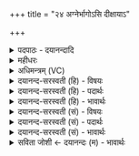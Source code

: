 +++
title = "२४ अग्नेर्भागोऽसि दीक्षायाऽ"

+++
<details><summary>पदपाठः - दयानन्दादि</summary>

अ॒ग्नेः। भा॒गः। अ॒सि॒। दी॒क्षायाः॑। आधि॑पत्य॒मित्याधि॑ऽपत्यम्। ब्रह्म॑। स्पृ॒तम्। त्रि॒वृदिति॑ त्रि॒ऽवृत्। स्तोमः॑। इन्द्र॑स्य। भा॒गः। अ॒सि॒। विष्णोः॑। आधि॑पत्य॒मित्याधि॑ऽपत्यम्। क्ष॒त्रम्। स्पृ॒तम्। प॒ञ्च॒द॒श इति॑ पञ्चऽद॒शः। स्तोमः॑। नृ॒चक्ष॑सा॒मिति॑ नृ॒ऽचक्ष॑साम्। भा॒गः। अ॒सि॒। धा॒तुः। आधि॑पत्य॒मित्याधि॑ऽपत्यम्। ज॒नित्र॑म्। स्पृ॒तम्। स॒प्त॒ऽद॒श इति॑ सप्तऽद॒शः। स्तो॑मः। मि॒त्रस्य॑। भा॒गः। अ॒सि॒। वरु॑णस्य। आधि॑पत्य॒मित्याधि॑ऽपत्यम्। दि॒वः। वृष्टिः॑। वातः॑। स्पृ॒तः। ए॒क॒वि॒ँश इत्ये॑कऽवि॒ँशः। स्तोमः॑। २४।
</details>

<details><summary>महीधरः</summary>

म० 'दक्षिणां पूर्वयोरग्नेर्भाग इति' ( का० १७ । १० । १२) पूर्वानूकान्ते विहितयोर्जङ्घामात्र्योर्मध्ये दक्षिणामुपदधात्युदङ्मुखः उत्तरा पूर्वमुपहिता । दश यजूंषि चतुर्भिर्मृत्युमोहिन्युपधानं षड्भिः षट्पद्योपधानं दशेष्टकाः स्पृत्संज्ञाश्च । तत्रार्थवादः श्रुत्युक्तः । उत्पन्नेन सृष्ट्यादौ प्रजापतिना सर्वाणि भूतानि स्रष्टुं गर्भे कृतानि गर्भस्थान्येव भूतानि पाप्मा मृत्युरगृह्णात् । ततः प्रजापतिर्देवानुवाच युष्माभिः सहाहमिमानि भूतानि पापरूपान्मृत्योर्मोचयामीति देवैरुक्तं तत्रास्माकं को लाभः । प्रजापतिनोक्तं वृणुत । तैः कैश्चिदुक्तमस्माकं भागोऽस्तु । अन्यैरुक्तमस्माकमाधिपत्यमस्त्विति तथेत्युक्त्वैकेभ्यो भागमपरेभ्य आधिपत्यं दत्त्वा तैः सह भूतानि मृत्योरस्पृणोत्ततः स्पृत इष्टका इति । तथाच श्रुतिः 'अथ स्पृत उपदधात्येतद्वै प्रजापतिरेतस्मिन्नात्मनः प्रतिहि ते सर्वाणि भूतानि गर्भ्यभवत्तान्यस्य गर्भ एव सन्ति पाप्मा मृत्युरगृह्णात् ॥१॥ स देवानब्रवीद्युष्माभिः सहेमानि सर्वाणि भूतानि पाप्मनो मृत्योः स्पृणवानीति किं नस्ततो भविष्यतीति वृणीध्वमित्यब्रवीत्तं भागो नोऽस्वित्येकेऽब्रुवन्नाधिपत्यं नोऽस्त्वित्येके स भागमेकेभ्यः कृत्वाधिपत्यमेकेभ्यः सर्वाणि भूतानि पाप्मनो मृत्योरस्पृणोद्यदस्पृणोत्तस्मात्स्पृतस्तथैवैतद्यजमानो भागमेकेभ्यः कृत्वाधिपत्यमेकेभ्यः सर्वाणि भूतानि पाप्मनो मृत्योः स्पृणोतीति' ( ८ । ४ । २।१।२)। अथ मन्त्रार्थः । हे इष्टके, या त्वमग्नेर्भागो विभागोऽसि यस्यां च त्वयि दीक्षाया वाच आधिपत्यं स्वामित्वं । यया च त्वया त्रिवृत्स्तोमः । विभक्तिव्यत्ययः । त्रिवृता स्तोमेन ब्रह्म ब्राह्मण्यं स्पृतं पाप्मनो मृत्योरपनीतम् रक्षितम् । यस्यां त्वयि त्रिवृत्स्तोम इति वा । तां त्वामुपदधामीति शेषः । एवं सर्वत्र व्याख्येयम् । 'स्पृ प्रीतिरक्षाप्राणनेषु' स्वादिः । 'वाग्वै दीक्षा (८ । ४ । २ । ३) इति श्रुतेः । 'उत्तरामुत्तरयोरिन्द्रस्य भाग इति' ( का० १७ । १० । १५) । उदगनूकान्तविहितयोर्दक्षिणोत्तरयोः पद्ययोर्मध्ये उत्तरामुपदधाति दक्षिणा तूपहितेति सूत्रार्थः । हे इष्टके, त्वमिन्द्रस्य भागोऽसि । यस्यां त्वयि विष्णोराधिपत्यं पञ्चदशेन क्षत्रं क्षत्रजातिः स्पृतं मृत्योर्मोचितम् 'इन्द्राय भागं कृत्वा विष्णव आधिपत्यमकरोत्' ( ८ । ४ । २। ४ ) इति श्रुतेः । 'उत्तरां दक्षिणयोर्नृचक्षसां भाग इति' ( का० १७ । १० । १४ ) । दक्षिणानूकान्तविहितयोर्दक्षिणोतरयोः पद्ययोरुत्तरां निदधाति दक्षिणोपहिता । नॄन् शुभाशुभकर्तॄन चक्षते जानन्ति ते नृचक्षसो देवास्तेषां भागोऽसि । त्वयि धातुराधिपत्यं त्वया सप्तदशस्तोमेन जनित्रं वैश्यजातिः स्पृतम् । 'देवा वै नृचक्षसो देवेभ्यो भागं कृत्वा धात्र आधिपत्यमकरोद्विड्वै जनित्रम्' ( ८ । ४ । २ । ५) इति श्रुतेः । 'उत्तरामपरयोर्मित्रस्य भाग इति' ( का० १७ । १०। १३) अपरानूकान्तविहितयोर्दक्षिणोत्तरयोर्जङ्घामात्र्योर्मध्ये उत्तरां जङ्घामात्रीं दक्षिणामुख उपदधाति दक्षिणा तूपहितेति सूत्रार्थः । हे इष्टके, त्वं मित्रस्य प्राणस्य भागोऽसि त्वयि वरुणस्यापानस्याधिपत्यं यया त्वयेकविंशेन स्तोमेन दिवः संबन्धिनी वृष्टिर्वातश्च स्पृतस्तां सादयामि । 'प्राणो वै मित्रोऽपानो वरुणः प्राणाय भागं कृत्वापानायाधिपत्यमकरोदिति' ( ८ । ४ । २ । ६) श्रुतेः ॥ २४ ॥  
पञ्चविंशी।
</details>

<details><summary>अधिमन्त्रम् (VC)</summary>

- मेधाविनो देवताः
- विश्वदेव ऋषिः
- भुरिग्विकृतिः
- मध्यमः
</details>

<details><summary>दयानन्द-सरस्वती (हि) - विषयः</summary>

अब मनुष्य किस प्रकार विद्या पढ़ के कैसा आचरण करें, यह विषय अगले मन्त्र में कहा है ॥
</details>

<details><summary>दयानन्द-सरस्वती (हि) - पदार्थः</summary>

पदार्थान्वयभाषाः -  हे विद्वान् पुरुष ! जो तू (अग्नेः) सूर्य्य का (भागः) विभाग के योग्य संवत्सर के तुल्य (असि) है, सो तू (दीक्षायाः) ब्रह्मचर्य्य आदि की दीक्षा का (स्पृतम्) प्रीति से सेवन किये हुए (आधिपत्यम्) (ब्रह्म) ब्रह्मज्ञ कुल के अधिकार को प्राप्त हो, जो (त्रिवृत्) शरीर, वाणी और मानस साधनों से शुद्ध वर्त्तमान (स्तोमः) स्तुति के योग्य (इन्द्रस्य) बिजुली वा उत्तम ऐश्वर्य के (भागः) विभाग के तुल्य (असि) है, सो तू (विष्णोः) व्यापक ईश्वर के (स्पृतम्) प्रीति से सेवने योग्य (क्षत्रम्) क्षत्रियों के धर्म के अनुकूल राजकुल के (आधिपत्यम्) अधिकार को प्राप्त हो, जो तू (पञ्चदशः) पन्द्रह का पूरक (स्तोमः) स्तुतिकर्त्ता (नृचक्षसाम्) मनुष्यों से कहने योग्य पदार्थों के (भागः) विभाग के तुल्य (असि) है, सो तू (धातुः) धारणकर्त्ता के (स्पृतम्) ईप्सित (जनित्रम्) जन्म और (आधिपत्यम्) अधिकार को प्राप्त हो, जो तू (सप्तदशः) सत्रह संख्या का पूरक (स्तोमः) स्तुति के योग्य (मित्रस्य) प्राण का (भागः) विभाग के समान (असि) है, सो तू (वरुणस्य) श्रेष्ठ जलों के (आधिपत्यम्) स्वामीपन को प्राप्त हो, जो तू (वातः स्पृतः) सेवित पवन और (एकविंशः) इक्कीस संख्या का पूरक (स्तोमः) स्तुति के साधन के समान (असि) है, सो तू (दिवः) प्रकाशरूप सूर्य्य से (वृष्टिः) वर्षा होने का हवन आदि उपाय कर ॥२४ ॥
</details>

<details><summary>दयानन्द-सरस्वती (हि) - भावार्थः</summary>

भावार्थभाषाः -  इस मन्त्र में वाचकलुप्तोपमालङ्कार है। जो पुरुष बाल्यावस्था से लेकर सज्जनों ने उपदेश की हुई विद्याओं के ग्रहण के लिये प्रयत्न कर के अधिकारी होते हैं, वे स्तुति के योग्य कर्मों को कर और उत्तम हो के विधान के सहित काल को जान के दूसरों को जनावें ॥२४ ॥
</details>

<details><summary>दयानन्द-सरस्वती (सं) - विषयः</summary>

अथ मनुष्यैः कथं विद्या अधीत्य किमाचरणीयमित्याह ॥
</details>

<details><summary>दयानन्द-सरस्वती (सं) - पदार्थः</summary>

पदार्थान्वयभाषाः -  हे विद्वन् ! यस्त्वमग्नेर्भागः संवत्सर इवाऽसि, स त्वं दीक्षायाः स्पृतमाधिपत्यं ब्रह्म प्राप्नुहि। यस्त्रिवृत्स्तोम इन्द्रस्य भाग इवासि, स त्वं विष्णोः स्पृतमाधिपत्यं क्षत्रं प्राप्नुहि। यस्त्वं पञ्चदश स्तोमो नृचक्षसां भाग इवासि, स त्वं धातुः स्पृतं जनित्रमाधिपत्यं प्राप्नुहि। यस्त्वं सप्तदश स्तोमो मित्रस्य भाग इवासि, स त्वं वरुणस्याधिपत्यं याहि। यस्त्वं वातः स्पृत एकविंश स्तोम इवासि तेन त्वया दिवो वृष्टिर्विधेया ॥२४ ॥
</details>

<details><summary>दयानन्द-सरस्वती (सं) - भावार्थः</summary>

भावार्थभाषाः -  अत्र वाचकलुप्तोपमालङ्कारः। ये बाल्यावस्थामारभ्य सज्जनोपदिष्टविद्याग्रहणाय प्रयत्नेनाधिपत्यं लभन्ते, ते स्तुत्यानि कर्माणि कृत्वोत्तमा भूत्वा सविधं कालं विज्ञाय विज्ञापयेयुः ॥२४ ॥
</details>

<details><summary>सविता जोशी ← दयानन्दः (म) - भावार्थः</summary>

भावार्थभाषाः -  या मंत्रात वाचकलुप्तोपमालंकार आहे. जी माणसे बाल्यावस्थेपासून सज्जनांनी सांगितलेल्या मार्गाने जाऊन त्यांचा उपदेश ग्रहण करण्याचा प्रयत्न करून ज्ञानी बनतात, त्यांनी प्रशंसायुक्त कर्म करावे. स्वतः उत्तम बनून काळाचे ज्ञान प्राप्त करावे व इतरांनाही शिकवावे.
</details>